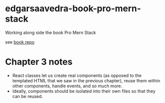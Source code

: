 # edgarsaavedra-book-pro-mern-stack
Working along side the book Pro Mern Stack

see [book repo](https://github.com/vasansr/pro-mern-stack)

# Chapter 3 notes

* React classes let us create real components (as opposed to the templated HTML that we saw in the previous chapter),
  reuse them within other components, handle events, and so much more.
* Ideally, components should be isolated into their own files so that they can be reused.